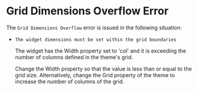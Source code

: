 # Grid Dimensions Overflow Error

The `Grid Dimensions Overflow` error is issued in the following situation:

* `The widget dimensions must be set within the grid boundaries`

  The widget has the Width property set to 'col' and it is exceeding the number of columns defined in the theme's grid.

  Change the Width property so that the value is less than or equal to the grid size. Alternatively, change the Grid property of the theme to increase the number of columns of the grid.

